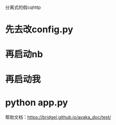 分离式的假cqhttp

# 先去改config.py
# 再启动nb 
# 再启动我
# python app.py


帮助文档：https://bridgel.github.io/ayaka_doc/test/
